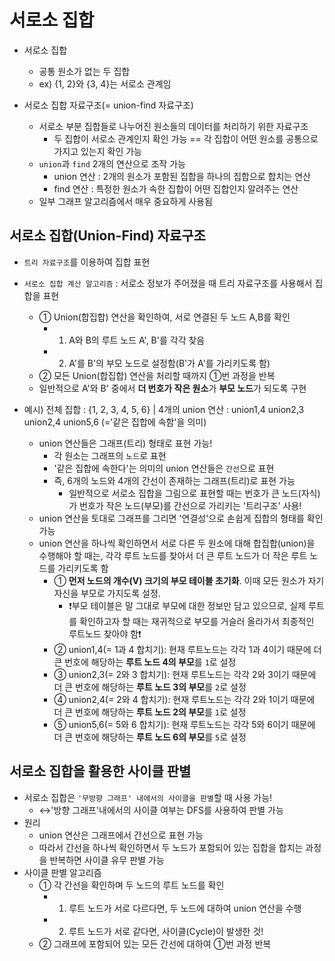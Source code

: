 # 서로소 집합

- 서로소 집합
  - 공통 원소가 없는 두 집합
  - ex) {1, 2}와 {3, 4}는 서로소 관계임

- 서로소 집합 자료구조(= union-find 자료구조)
  - 서로소 부분 집합들로 나누어진 원소들의 데이터를 처리하기 위한 자료구조
    - 두 집합이 서로소 관계인지 확인 가능 == 각 집합이 어떤 원소를 공통으로 가지고 있는지 확인 가능
  - `union`과 `find` 2개의 연산으로 조작 가능
    - union 연산 : 2개의 원소가 포함된 집합을 하나의 집합으로 합치는 연산
    - find 연산 : 특정한 원소가 속한 집합이 어떤 집합인지 알려주는 연산
  - 일부 그래프 알고리즘에서 매우 중요하게 사용됨

## 서로소 집합(Union-Find) 자료구조

- `트리 자료구조`를 이용하여 집합 표현
- `서로소 집합 계산 알고리즘` : 서로소 정보가 주어졌을 때 트리 자료구조를 사용해서 집합을 표현
  - ① Union(합집합) 연산을 확인하여, 서로 연결된 두 노드 A,B를 확인
    - 1) A와 B의 루트 노드 A', B'를 각각 찾음
    - 2) A'를 B'의 부모 노드로 설정함(B'가 A'를 가리키도록 함)
  - ② 모든 Union(합집합) 연산을 처리할 때까지 ①번 과정을 반복
  - 일반적으로 A'와 B' 중에서 **더 번호가 작은 원소**가 **부모 노드**가 되도록 구현

- 예시) 전체 집합 : {1, 2, 3, 4, 5, 6} | 4개의 union 연산 : union1,4 union2,3 union2,4 union5,6 (='같은 집합에 속함'을 의미)
  - union 연산들은 그래프(트리) 형태로 표현 가능!
    - 각 원소는 그래프의 `노드`로 표현
    - '같은 집합에 속한다'는 의미의 union 연산들은 `간선`으로 표현
    - 즉, 6개의 노드와 4개의 간선이 존재하는 그래프(트리)로 표현 가능
      - 일반적으로 서로소 집합을 그림으로 표현할 때는 번호가 큰 노드(자식)가 번호가 작은 노드(부모)를 간선으로 가리키는 '트리구조' 사용!
  - union 연산을 토대로 그래프를 그리면 '연결성'으로 손쉽게 집합의 형태를 확인 가능
  - union 연산을 하나씩 확인하면서 서로 다른 두 원소에 대해 합집합(union)을 수행해야 할 때는, 각각 루트 노드를 찾아서 더 큰 루트 노드가 더 작은 루트 노드를 가리키도록 함
    - ① **먼저 노드의 개수(V) 크기의 부모 테이블 초기화**. 이때 모든 원소가 자기 자신을 부모로 가지도록 설정.
      - ❗부모 테이블은 말 그대로 부모에 대한 정보만 담고 있으므로, 실제 루트를 확인하고자 할 때는 재귀적으로 부모를 거슬러 올라가서 최종적인 루트노드 찾아야 함❗
    - ② union1,4(= 1과 4 합치기): 현재 루트노드는 각각 1과 4이기 때문에 더 큰 번호에 해당하는 **루트 노드 4의 부모**를 `1`로 설정
    - ③ union2,3(= 2와 3 합치기): 현재 루트노드는 각각 2와 3이기 때문에 더 큰 번호에 해당하는 **루트 노드 3의 부모**를 `2`로 설정
    - ④ union2,4(= 2와 4 합치기): 현재 루트노드는 각각 2와 1이기 때문에 더 큰 번호에 해당하는 **루트 노드 2의 부모**를 `1`로 설정
    - ⑤ union5,6(= 5와 6 합치기): 현재 루트노드는 각각 5와 6이기 때문에 더 큰 번호에 해당하는 **루트 노드 6의 부모**를 `5`로 설정

## 서로소 집합을 활용한 사이클 판별

- 서로소 집합은 `'무방향 그래프' 내에서의 사이클을 판별`할 때 사용 가능!
  - ↔'방향 그래프'내에서의 사이클 여부는 DFS를 사용하여 판별 가능
- 원리
  - union 연산은 그래프에서 간선으로 표현 가능
  - 따라서 간선을 하나씩 확인하면서 두 노드가 포함되어 있는 집합을 합치는 과정을 반복하면 사이클 유무 판별 가능
- 사이클 판별 알고리즘
  - ① 각 간선을 확인하며 두 노드의 루트 노드를 확인
    - 1) 루트 노드가 서로 다르다면, 두 노드에 대하여 union 연산을 수행 
    - 2) 루트 노드가 서로 같다면, 사이클(Cycle)이 발생한 것!
  - ② 그래프에 포함되어 있는 모든 간선에 대하여 ①번 과정 반복